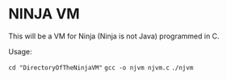 # NINJA VM

This will be a VM for Ninja (Ninja is not Java) programmed in C.

Usage:

`cd "DirectoryOfTheNinjaVM"`
`gcc -o njvm njvm.c`
`./njvm`